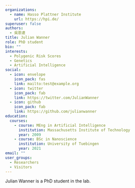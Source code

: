 ```yaml
---
organizations:
  - name: Hasso Plattner Institute
    url: https://hpi.de/
superuser: false
authors:
  - 吳恩達
title: Julian Wanner
role: PhD student
bio: ""
interests:
  - Polygenic Risk Scores
  - Genetics
  - Artificial Intelligence
social:
  - icon: envelope
    icon_pack: fas
    link: mailto:test@example.org
  - icon: twitter
    icon_pack: fab
    link: https://twitter.com/JulianWanner
  - icon: github
    icon_pack: fab
    link: https://github.com/julianwanner
education:
  courses:
    - course: MEng in Artificial Intelligence
      institution: Massachusetts Institute of Technology
      year: 2009
    - course: BSc in Nanoscience
      institution: University of Tuebingen
      year: 2021
email: ""
user_groups:
  - Researchers
  - Visitors
---
```

Julian Wanner is a PhD student in the lab.